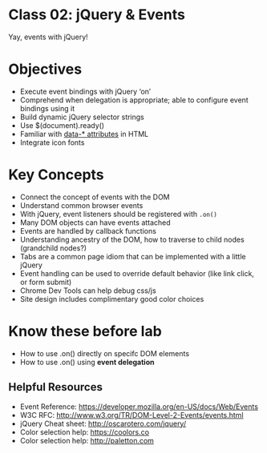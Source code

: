# Class 02: jQuery &amp; Events

Yay, events with jQuery!

# Objectives
- Execute event bindings with jQuery ‘on’
- Comprehend when delegation is appropriate; able to configure event bindings using it
- Build dynamic jQuery selector strings
- Use $(document).ready()
- Familiar with [data-* attributes](https://developer.mozilla.org/en-US/docs/Web/Guide/HTML/Using_data_attributes) in HTML
- Integrate icon fonts

# Key Concepts
- Connect the concept of events with the DOM
- Understand common browser events
- With jQuery, event listeners should be registered with `.on()`
- Many DOM objects can have events attached
- Events are handled by callback functions
- Understanding ancestry of the DOM, how to traverse to child nodes (grandchild nodes?)
- Tabs are a common page idiom that can be implemented with a little jQuery
- Event handling can be used to override default behavior (like link click, or form submit)
- Chrome Dev Tools can help debug css/js
- Site design includes complimentary good color choices

# Know these before lab
- How to use .on() directly on specifc DOM elements
- How to use .on() using **event delegation**

## Helpful Resources
 - Event Reference: https://developer.mozilla.org/en-US/docs/Web/Events
 - W3C RFC: http://www.w3.org/TR/DOM-Level-2-Events/events.html
 - jQuery Cheat sheet: http://oscarotero.com/jquery/
 - Color selection help: https://coolors.co
 - Color selection help: http://paletton.com

